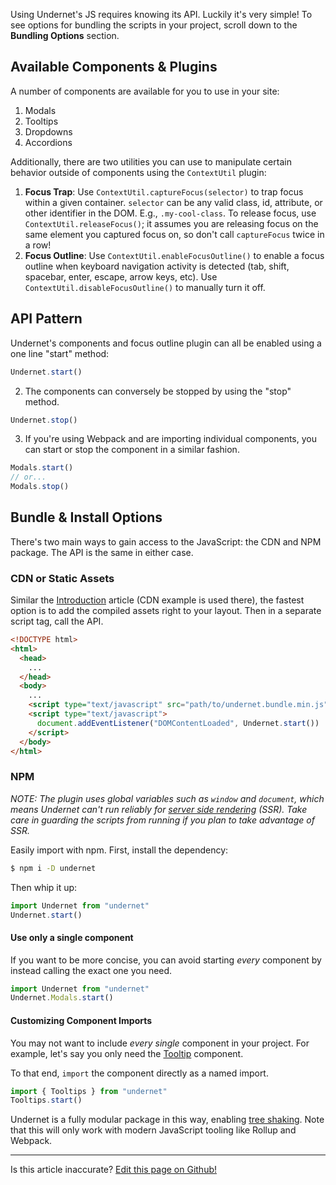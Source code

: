 Using Undernet's JS requires knowing its API. Luckily it's very simple! To see options for bundling the scripts in your project, scroll down to the **Bundling Options** section.

## Available Components & Plugins

A number of components are available for you to use in your site:

1. Modals
2. Tooltips
3. Dropdowns
4. Accordions

Additionally, there are two utilities you can use to manipulate certain behavior outside of components using the `ContextUtil` plugin:

1. **Focus Trap**: Use `ContextUtil.captureFocus(selector)` to trap focus within a given container. `selector` can be any valid class, id, attribute, or other identifier in the DOM. E.g., `.my-cool-class`. To release focus, use `ContextUtil.releaseFocus()`; it assumes you are releasing focus on the same element you captured focus on, so don't call `captureFocus` twice in a row!
2. **Focus Outline**: Use `ContextUtil.enableFocusOutline()` to enable a focus outline when keyboard navigation activity is detected (tab, shift, spacebar, enter, escape, arrow keys, etc). Use `ContextUtil.disableFocusOutline()` to manually turn it off.

## API Pattern

Undernet's components and focus outline plugin can all be enabled using a one line "start" method:

```js
Undernet.start()
```

2. The components can conversely be stopped by using the "stop" method.

```js
Undernet.stop()
```

3. If you're using Webpack and are importing individual components, you can start or stop the component in a similar fashion.

```js
Modals.start()
// or...
Modals.stop()
```

## Bundle & Install Options

There's two main ways to gain access to the JavaScript: the CDN and NPM package. The API is the same in either case.

### CDN or Static Assets

Similar the [Introduction](/docs/overview/introduction) article (CDN example is used there), the fastest option is to add the compiled assets right to your layout. Then in a separate script tag, call the API.

```html
<!DOCTYPE html>
<html>
  <head>
    ...
  </head>
  <body>
    ...
    <script type="text/javascript" src="path/to/undernet.bundle.min.js"></script>
    <script type="text/javascript">
      document.addEventListener("DOMContentLoaded", Undernet.start())
    </script>
  </body>
</html>
```

### NPM

_NOTE: The plugin uses global variables such as `window` and `document`, which means Undernet can't run reliably for [server side rendering](https://medium.com/@baphemot/whats-server-side-rendering-and-do-i-need-it-cb42dc059b38) (SSR). Take care in guarding the scripts from running if you plan to take advantage of SSR._

Easily import with npm. First, install the dependency:

```sh
$ npm i -D undernet
```

Then whip it up:

```js
import Undernet from "undernet"
Undernet.start()
```

#### Use only a single component

If you want to be more concise, you can avoid starting _every_ component by instead calling the exact one you need.

```js
import Undernet from "undernet"
Undernet.Modals.start()
```

#### Customizing Component Imports

You may not want to include _every single_ component in your project. For example, let's say you only need the [Tooltip](/docs/components/tooltips) component.

To that end, `import` the component directly as a named import.

```js
import { Tooltips } from "undernet"
Tooltips.start()
```

Undernet is a fully modular package in this way, enabling [tree shaking](https://webpack.js.org/guides/tree-shaking/). Note that this will only work with modern JavaScript tooling like Rollup and Webpack.

<hr />
<p class="has-right-text">Is this article inaccurate? <a href="https://github.com/geotrev/undernet/tree/master/site/docs/javascript.md">Edit this page on Github!</a></p>
